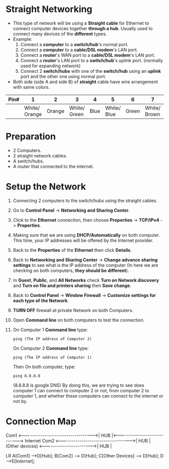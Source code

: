 # Straight Networking
- This type of network will be using a **Straight cable** for Ethernet to connect computer devices  together **through a hub**. Usually used to connect many devices of the **different** types.
- Example:
    1) Connect a **computer** to a **switch/hub**'s normal port.
    2) Connect a **computer** to a **cable/DSL modem**'s LAN port.
    3) Connect a **router**'s WAN port to a **cable/DSL modem**'s LAN port.
    4) Connect a **router**'s LAN port to a **switch/hub**'s uplink port. (normally used for expanding network)
    5) Connect 2 **switch/hubs** with one of the **switch/hub** using an **uplink** port and the other one using normal port.
- Both side (side A and side B) of **straight** cable have wire arrangement with same colors.

|Pin#|  1|  2|  3|  4|  5|  6|  7|  8|
|----|---|---|---|---|---|---|---|---|
|   |White/ Orange| Orange | White/ Green| Blue| White/ Blue| Green| White/ Brown|Brown|

# Preparation
- 2 Computers.
- 2 straight network cables.
- A switch/hubs.
- A router that connected to the internet.

# Setup the Network
1. Connecting 2 computers to the switch/hubs using the straight cables.
2. Go to **Control Panel** -> **Networking and Sharing Center**.
3. Click to the **Ethernet** connection, then choose **Properties** -> **TCP/IPv4** -> **Properties**.
4. Making sure that we are using **DHCP/Automatically** on both computer. This time, your IP addresses will be offered by the Internet provider.
5. Back to the **Properties** of the **Ethernet** then click **Details**.
6. Back to **Networking and Sharing Center** -> **Change advance sharing settings** to see what is the IP address of the computer (In here we are checking on both computers, **they should be different**).
7. In **Guest**, **Public**, and **All Networks** check **Turn on Network discovery** and **Turn on file and printers sharing** then **Save change**.
8. Back to **Control Panel** -> **Window Firewall** -> **Customize settings for each type of the Network**.
9. **TURN OFF** firewall at private Network on both Computers.
10. Open **Command line** on both computers to test the connection.
11. On Computer 1 **Command line** type:

	`ping (The IP address of Computer 2)`

	  On Computer 2 **Command line** type:

	`ping (The IP address of Computer 1)`

	Then On both computer, type:

	`ping 8.8.8.8`

	(8.8.8.8 is google DNS)
	By doing this, we are trying to see does computer 1 can connect to computer 2 or not, from computer 2 to computer 1, and whether these computers can connect to the internet or not by.

# Connection Map

Com1 <---------------------------------->| HUB |<----------------------------> Internet
Com2 <---------------------------------->| HUB |
(Other devices) <----------------------->| HUB |

<div class='mermaid'>
LR
A[Com1] -->D[Hub];
    B[Com2] --> D[Hub];
    C[Other Devices] --> D[Hub];
    D -->E[Internet];
</div>
